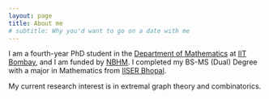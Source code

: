 ```yaml
---
layout: page
title: About me
# subtitle: Why you'd want to go on a date with me
---
```


I am a fourth-year PhD student in the [Department of Mathematics][1] at [IIT Bombay][2], and I am funded by [NBHM][3].
I completed my BS-MS (Dual) Degree with a major in Mathematics from [IISER Bhopal][4].

My current research interest is in extremal graph theory and combinatorics.

  [1]: http://www.math.iitb.ac.in
  [2]: https://www.iitb.ac.in
  [3]: http://www.nbhm.dae.gov.in
  [4]: https://www.iiserb.ac.in

